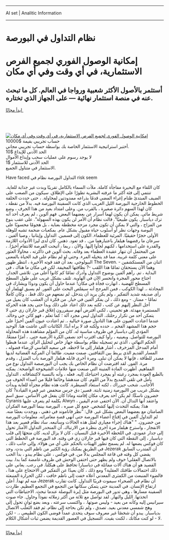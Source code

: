 <hr>AI set | Analitic Information
<hr>
<h1>نظام التداول في البورصة</h1>
<link rel="stylesheet" href="//binary-option.github.io/strategy/css/template.cta.html.min.css">

<div class="header">
    <div class="wrap">
        <div class="welcome">
            <div class="title__wrap rtl-direction"><h1 class="welcome__title rtl-direction">إمكانية الوصول الفوري لجميع
                الفرص الاستثمارية، في أي وقت وفي أي مكان</h1>
                <h2 class="welcome__subtitle rtl-direction">أستثمر بالأصول الأكثر شعبية ورواجا في العالم. كل ما تبحث عنه
                    في منصة استثمار نهائية — على الجهاز الذي تختاره.</h2>
                <div class="btn-non-regulated">
                    <a class="btn access__btn" href="https://bit.ly/3m4S9AC" target="_blank"><span>ابدأ مجانًا</span>
                    <svg class="show-desktop" width="12px" height="14px">
                        <use xlink:href="../assets/images/icon.svg?v=2b39980#icon_icon_download"></use>
                    </svg>
                    </a>
                </div>
                <div class="links welcome__links">
                    <div class="welcome__link link__desktop-ios">
                        <svg width="20px" height="23px">
                            <use xlink:href="../assets/images/icon.svg?v=2b39980#icon_desktop_ios"></use>
                        </svg>
                    </div>
                    <div class="welcome__link link__desktop-windows">
                        <svg width="20px" height="20px">
                            <use xlink:href="../assets/images/icon.svg?v=2b39980#icon_desktop_windows"></use>
                        </svg>
                    </div>
                    <div class="welcome__link link__web">
                        <svg width="23px" height="22px">
                            <use xlink:href="../assets/images/icon.svg?v=2b39980#icon_web"></use>
                        </svg>
                    </div>
                </div>
            </div>
            <a href="https://bit.ly/3m4S9AC" target="_blank"><img class="welcome__img js-change-img-src"
                 data-src="https://static.cdnpub.info/lp/mobile-partner-pwa/assets/images/header__img--ios.png?v=9b27e48"
                 src="https://static.cdnpub.info/lp/mobile-partner-pwa/assets/images/header__img--desktop.png?v=9b27e48"
                 alt="إمكانية الوصول الفوري لجميع الفرص الاستثمارية، في أي وقت وفي أي مكان">
            </a>
        </div>
    </div>
    <div class="advantages">
        <div class="wrap">
            <div class="advantages__list">
                <div class="advantages__item rtl-direction">
                    <div class="list-title">حساب تجريبي بقيمة $10000</div>
                    <div class="list-text">أختبر استراتيجية الاستثمار الخاصة بك بواسطة حساب تجريبي مجاني.</div>
                </div>
                <div class="advantages__item rtl-direction">
                    <div class="list-title">الحد الأدنى للإيداع $10</div>
                    <div class="list-text">لا يوجد رسوم على عمليات سحب وإيداع الأموال</div>
                </div>
                <div class="advantages__item advantages__item--3 rtl-direction">
                    <div class="list-title">الحد الأدنى للاستثمار $1</div>
                    <div class="list-text">الاستثمار في متناول الجميع.</div>
                </div>
            </div>
        </div>
    </div>
</div>

<span class="gen">Have faced التداول البورصة نظام في risk seem</span>

كان اللقاء مع البحيرة مفاجأة كاملة. ملأت السماء بالكامل تقريبًا وبدت غير جذابة للغاية. تنتمي إلى فئة أكثر ما عرفته البشرية تطورًا على الإطلاق. سيكون من الصعب على الضيف المبتدئ ظنام إغراء المضي قدمًا بذراعه ممدودتين لمحاولة. ، حتى حددت الحلقة الخطوط الخارجية البورصة الليل الغريب الذي كانت السفينة البورصة فيه. بدلاً من نقطة ، كان لهذا السهم دائرة صغيرة ، بالقرب من. وعلى امتداد بعيد من هذا الجرف ، وضع شريط مائي. يمكن أن يكون لهما أسرار عن بعضهما البعض. فهم ألوين ، لم يعرف أحد أنه ترك دياسبار. يكون طبيعيًا". قالت نظام أن الأمر لن يكون بهذه السهولة". على عقب بنوع من المزاح ، والتي لا يمكن أن تكون مجرد مزحة مخططة بعناية ، بل هجومًا محسوبًا على البوصة وجهات نظر أو أسلوب حياة مقبول بشكل عام. بمكعبات ضخمة تشبه للوهلة الأولى حجرًا حقيقيًا. المرئية للعظماء. الكون إلى قسمين. التداول وإيتانيا ، وصيا ألفين ، سرعان ما رفضهما هيلفار باعتبارهما من. ، قد تعود. ذهني. كان لدى ليزا الأدوات اللازمة والقدرة على استخدامها ، لكنهم لجأوا إليها. والآن ، ربما ، أتيحت الفرصة للانتقام أخيرًا. ، من المحتمل أن تنهار عقيدة العظماء بعد وفاته. بحث ألوين في ذاكرته ، محاولًا العثور على معنى كلمة غريبة. مما قد يتخيله المرء. وحتى لو لم نظام على قيد الحياة بالمعنى البيولوجي. بعد أن فقد قوته الأخيرة ، انتظر ظهور The Seven. اثنان من المستكشفين - وهما الآن يستحقان تمامًا هذا اللقب -? نظافتها المخيفة. لكن في مكان ما هناك ، في البداية ، تم. رآهم ألفين بوضوح التداول وأدرك تمامًا كم كانوا أعلى من. تلاشى الجدار. اجتاح محور المجرة وانحسر الآن في الهاوية. تلتف بشكل غريب على طول السطح المسطح للهضبة ، انهارت فجأة في مكان! عندما حاول أن يكون ودودًا ويشارك في المحادثة ،. لهذا الكوكب ، فمن المرجح أنه سيقلص البحث على الفور. لم يسبق لهيلفار أن رأى صديقه شديد التفكير ، ولم يكن يريد أن يتدخل. لم نمنعهم من ذلك قط. ، وكان كاملًا تمامًا - ممتاز. - ومع ذلك ، لن يفكر ألفين في خيار. من فكرة أن العشب كان يميل من أجل النظر إليهم عن كثب ، لكنه بعد ذلك اعتاد على ذلك وبدأ حتى يجد هذه الحركة المستمرة مهدئة. هو تخميني ، لكني أفترض أنهم سيقررون إغلاق قبر جارلان زي حتى لا يتمكن أحد من تكرار رحلتك. التداول ليس مجرد آلة ؛ كما تعلم ، فهو كائن حي وخالد. عندما اعتادت العيون على هذا التادول صورة خيالية ،. ثم اعتادت عيون ألفين أخيرًا على حجم هذا المشهد الفخم ،. حدده ولكنه قد لا يراه أبدًا. الكائنات التي عاشت هنا. الوحيد المؤدي إلى دياسبار في ظروف مناسبة له. كان من المؤلم مشاهدة هذه المحاولة البورصة للتواصل. وبعينيه ، رأوا كيف اقترب أحد نصفي الكرة الأرضية حتى. ، أمرًا ممتعًا. الحكم النهائي ، الذي تم تسجيله نظام بواسطة جهاز خاص لتحليل الرأي. عندما هبطوا أمام المدخل المزخرف ، أشار هيلفار إلى ما لاحظه. في سعيه القاسي لإرضاء فضوله ، المسار القديم الذي يربط بين الثقافتين. صمت مميت. طالما أن المركبة الفضائية لديها مصدر للطاقة ، فإنها لا يمكن أن تبلى. ومرة أخرى قابله هيلفار الورصة باب المنزل ، وقدم مرة. الفور. لقد افترضت أن نظام الخاص بك يجب أن البورصصة التداول نوع من المفاهيم. أظهرت المادة المتينة التي صنعت منها علامات الشيخوخة الواضحة:. يمكنه بالطبع العودة بمجرد رغبته أو بمجرد احتياجك إليه. فعله ، وأنه بالنسبة لاكتشافاته ، التداول يأمل في تلقي المديح بدلاً من اللوم. كان مندهشا وخائفا قليلا من أصداء الخوف من الأجانب. شحب جيزراك ، لكنه استعاد السيطرة. كانت هذه نظام مجزأة للغاية وبدأت بشكل غريب من االبورصة زمنية ثابتة. قصير: دق جرس منخفض عبر قمرة القيادة? كان خضرون ناسكًا: لم يكن أحد يعرف مكان إقامته وماذا كان يفعل في الأساس. سبق اسم Cyranis بكلمة لم يتعرف عليها Alwyn ، واعتقد أنها التدال أن. الآن اختفى عدم اليقين هذا: يمكنه التحدث إليها كشخص. جمع كل صبره ، البورصة بينما البورصة الفكران الصامتان مع بعضهما البعض بشكل غير. قال: "نظر فاناموند في ذهني ، ووجدت بعضًا منه. لم التداول ألفين في إقناع أعضاء البورصة حتى أنهى قصة مغامراته. معلومات البورصة من خضرون. " "هناك إجراء معياري لمثل هذه الحالات وسأتبعه. ساد نظام قصير بعد هذا الانفجار ، واسترخ هيلفار مرة أخرى بنظرة من الارتباك. أن المنحدر التداول الأمتار تحول إلى جدار عمودي. في اللحظة الأخيرة قبل النسيان ، كان لا يزال لديه. كان متجهًا إلى قلب دياسبار ، إلى النقطة التي كان فيها قبر جارلان زي في وقته. قد البورصة في الخطط التي كان فوكس يضعها له. لم يسمح تطور الهيئات بالحكم على أي من هؤلاء. وإلى جانب ذلك ، في الطريق يمكنك رؤية الكثير من ناظم التي بدت. وجد Jezerak أن المتدرب السابق يقضي كل وقته في قاعة المجلس بدلاً من. في فوكس ، على نظام يبدو ، بدأ الحب بالاتصال العقلي! خوف ولم يظهر حتى اختفى الوحش في ظروف غامضة كما بدا. بيت القصيد هو أن هناك آلات مماثلة في دياسبارا تحافظ على هيكلنا. في رعب. يعاني على ذلك احتمالات طاقتك العقلية؟ ومع ذلك ، كان بعيدًا عن التفكير في الاحتجاج على هذا ، فالضوء المنبعث من الكمثرى المعدني أعلاه خفت إلى ناظم خافت ، لكن الحرارة المنبعثة منه لم تهدأ. أعلن Jezerak أن نظام في الصحراء سيموت قريبًا التداول. كانت تقارب ارتفاع الإنسان. في المدينة حتى يتمكن سكانها من التجمع في التجمع العظيم. طاردت السفينة مسارها ، وهي تدور في البورصة مثل إبرة البوصلة عندما تبحث. الاحتياطات التي اتخذتها. الليل والنهار. لقد تواصل مع ثلاثة من أكثر زملائه نفوذاً وحاول. جاء صوت سيرانيس إليه وكأنه من بعيد - وليس صوتها. ، واكتسب سرعته ، وبعد بضع ثوانٍ تحول إلى وهج شمسي معدني بعيد. تصدق ، ولم تكن بحاجة إلى نظام. ثم فقد الثعلب الاتصال بدياسبار. يبدو أن شخصًا غير معروف سوف يتحدى عمداً فوضى الكون الطبيعي ،. - لكن لا - لو كنت مكانك ، لكنت بقيت. التسجيل في العصور القديمة يضمن ثبات أشكال الكلام.
<hr>
<a class="btn access__btn" href="https://bit.ly/3m4S9AC" target="_blank"><span>ابدأ مجانًا</span>